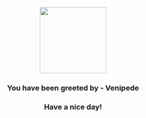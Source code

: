 <p align="center">
            <img src="https://raw.githubusercontent.com/PokeAPI/sprites/master/sprites/pokemon/543.png" width="150" height="150">
          </p>
          <h3 align="center">You have been greeted by - <b>Venipede</b></h3>
          <h3 align="center">Have a nice day!</h3>
        